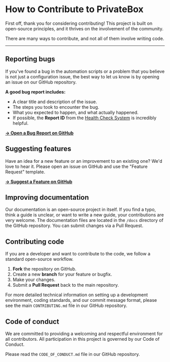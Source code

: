 # How to Contribute to PrivateBox

First off, thank you for considering contributing! This project is built on open-source principles, and it thrives on the involvement of the community.

There are many ways to contribute, and not all of them involve writing code. 

---

## Reporting bugs

If you've found a bug in the automation scripts or a problem that you believe is not just a configuration issue, the best way to let us know is by opening an issue on our GitHub repository.

**A good bug report includes:**
*   A clear title and description of the issue.
*   The steps you took to encounter the bug.
*   What you expected to happen, and what actually happened.
*   If possible, the **Report ID** from the [Health Check System](./advanced/health-check.md) is incredibly helpful.

**[→ Open a Bug Report on GitHub](https://github.com/Rasped/privatebox/issues)**

## Suggesting features

Have an idea for a new feature or an improvement to an existing one? We'd love to hear it. Please open an issue on GitHub and use the "Feature Request" template.

**[→ Suggest a Feature on GitHub](https://github.com/Rasped/privatebox/issues)**

## Improving documentation

Our documentation is an open-source project in itself. If you find a typo, think a guide is unclear, or want to write a new guide, your contributions are very welcome. The documentation files are located in the `/docs` directory of the GitHub repository. You can submit changes via a Pull Request.

## Contributing code

If you are a developer and want to contribute to the code, we follow a standard open-source workflow.

1.  **Fork** the repository on GitHub.
2.  Create a new **branch** for your feature or bugfix.
3.  Make your changes.
4.  Submit a **Pull Request** back to the main repository.

For more detailed technical information on setting up a development environment, coding standards, and our commit message format, please see the main `CONTRIBUTING.md` file in our GitHub repository.

## Code of conduct

We are committed to providing a welcoming and respectful environment for all contributors. All participation in this project is governed by our Code of Conduct.

Please read the `CODE_OF_CONDUCT.md` file in our GitHub repository.

